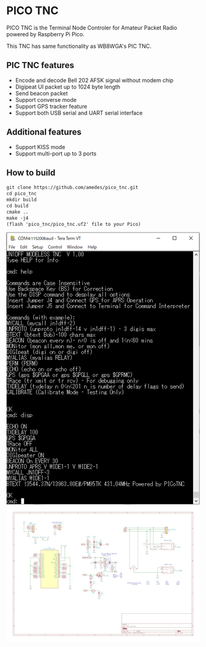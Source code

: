 # PICO TNC

PICO TNC is the Terminal Node Controler for Amateur Packet Radio powered by Raspberry Pi Pico.

This TNC has same functionality as WB8WGA's PIC TNC.

## PIC TNC features

- Encode and decode Bell 202 AFSK signal without modem chip
- Digipeat UI packet up to 1024 byte length
- Send beacon packet
- Support converse mode
- Support GPS tracker feature
- Support both USB serial and UART serial interface

## Additional features

- Support KISS mode
- Support multi-port up to 3 ports

## How to build

```
git clone https://github.com/amedes/pico_tnc.git
cd pico_tnc
mkdir build
cd build
cmake ..
make -j4
(flash 'pico_tnc/pico_tnc.uf2' file to your Pico)
```

![command line](command.png)
[![schemantic](schematic.jpg)](schematic.png)
